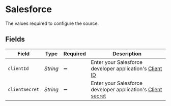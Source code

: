 # Salesforce

The values required to configure the source.


## Fields

| Field                                                                                                                                    | Type                                                                                                                                     | Required                                                                                                                                 | Description                                                                                                                              |
| ---------------------------------------------------------------------------------------------------------------------------------------- | ---------------------------------------------------------------------------------------------------------------------------------------- | ---------------------------------------------------------------------------------------------------------------------------------------- | ---------------------------------------------------------------------------------------------------------------------------------------- |
| `clientId`                                                                                                                               | *String*                                                                                                                                 | :heavy_minus_sign:                                                                                                                       | Enter your Salesforce developer application's <a href="https://developer.salesforce.com/forums/?id=9062I000000DLgbQAG">Client ID</a>     |
| `clientSecret`                                                                                                                           | *String*                                                                                                                                 | :heavy_minus_sign:                                                                                                                       | Enter your Salesforce developer application's <a href="https://developer.salesforce.com/forums/?id=9062I000000DLgbQAG">Client secret</a> |